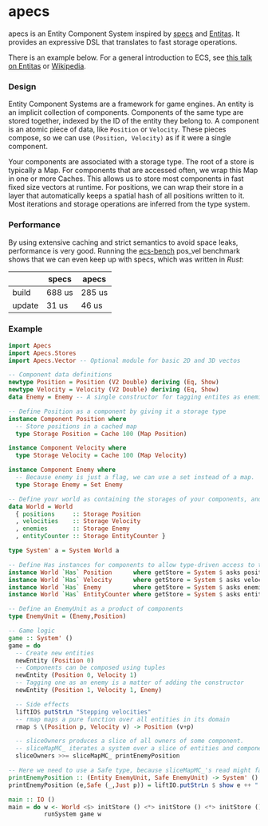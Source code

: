 # apecs

apecs is an Entity Component System inspired by [specs](https://github.com/slide-rs/specs) and [Entitas](https://github.com/sschmid/Entitas-CSharp).
It provides an expressive DSL that translates to fast storage operations.

There is an example below.
For a general introduction to ECS, see [this talk on Entitas](https://www.youtube.com/watch?v=lNTaC-JWmdI&feature=youtu.be&t=218) or [Wikipedia](https://en.wikipedia.org/wiki/Entity–component–system).

### Design
Entity Component Systems are a framework for game engines.
An entity is an implicit collection of components.
Components of the same type are stored together, indexed by the ID of the entity they belong to.
A component is an atomic piece of data, like `Position` or `Velocity`.
These pieces compose, so we can use `(Position, Velocity)` as if it were a single component.

Your components are associated with a storage type.
The root of a store is typically a Map.
For components that are accessed often, we wrap this Map in one or more Caches.
This allows us to store most components in fast fixed size vectors at runtime.
For positions, we can wrap their store in a layer that automatically keeps a spatial hash of all positions written to it.
Most iterations and storage operations are inferred from the type system.

### Performance
By using extensive caching and strict semantics to avoid space leaks, performance is very good.
Running the [ecs-bench](https://github.com/lschmierer/ecs_bench) pos_vel benchmark shows that we can even keep up with specs, which was written in _Rust_:

|     | specs | apecs |
| --- | ----- | --- |
| build | 688 us | 285 us | 
| update | 31 us | 46 us |

### Example
```haskell
import Apecs
import Apecs.Stores
import Apecs.Vector -- Optional module for basic 2D and 3D vectos

-- Component data definitions
newtype Position = Position (V2 Double) deriving (Eq, Show)
newtype Velocity = Velocity (V2 Double) deriving (Eq, Show)
data Enemy = Enemy -- A single constructor for tagging entites as enemies

-- Define Position as a component by giving it a storage type
instance Component Position where
  -- Store positions in a cached map
  type Storage Position = Cache 100 (Map Position)

instance Component Velocity where
  type Storage Velocity = Cache 100 (Map Velocity)

instance Component Enemy where
  -- Because enemy is just a flag, we can use a set instead of a map.
  type Storage Enemy = Set Enemy

-- Define your world as containing the storages of your components, and usually an EntityCounter.
data World = World
  { positions     :: Storage Position
  , velocities    :: Storage Velocity
  , enemies       :: Storage Enemy
  , entityCounter :: Storage EntityCounter }

type System' a = System World a

-- Define Has instances for components to allow type-driven access to their storages
instance World `Has` Position      where getStore = System $ asks positions
instance World `Has` Velocity      where getStore = System $ asks velocities
instance World `Has` Enemy         where getStore = System $ asks enemies
instance World `Has` EntityCounter where getStore = System $ asks entityCounter

-- Define an EnemyUnit as a product of components
type EnemyUnit = (Enemy,Position)

-- Game logic
game :: System' ()
game = do
  -- Create new entities
  newEntity (Position 0)
  -- Components can be composed using tuples
  newEntity (Position 0, Velocity 1)
  -- Tagging one as an enemy is a matter of adding the constructor
  newEntity (Position 1, Velocity 1, Enemy)

  -- Side effects
  liftIO$ putStrLn "Stepping velocities"
  -- rmap maps a pure function over all entities in its domain
  rmap $ \(Position p, Velocity v) -> Position (v+p)

  -- sliceOwners produces a slice of all owners of some component.
  -- sliceMapMC_ iterates a system over a slice of entities and components
  sliceOwners >>= sliceMapMC_ printEnemyPosition

-- Here we need to use a Safe type, because sliceMapMC_'s read might fail
printEnemyPosition :: (Entity EnemyUnit, Safe EnemyUnit) -> System' ()
printEnemyPosition (e,Safe (_,Just p)) = liftIO.putStrLn $ show e ++ " has " ++ show p

main :: IO ()
main = do w <- World <$> initStore () <*> initStore () <*> initStore () <*> initCounter
          runSystem game w
```
